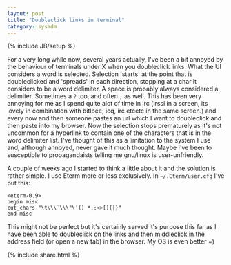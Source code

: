 ```yaml
---
layout: post
title: "Doubleclick links in terminal"
category: sysadm
---
```

{% include JB/setup %}

For a very long while now, several years actually, I've been a bit
annoyed by the behaviour of terminals under X when you doubleclick
links. What the UI considers a word is selected. Selection 'starts' at
the point that is doubleclicked and 'spreads' in each direction,
stopping at a char it considers to be a word delimiter. A space is
probably always considered a delimiter. Sometimes a `?` too, and often
`,` as well. This has been very annoying for me as I spend quite alot
of time in irc (irssi in a screen, its lovely in combination with
bitlbee; icq, irc etcetc in the same screen.) and every now and then
someone pastes an url which I want to doubleclick and then paste into
my browser. Now the selection stops prematurely as it's not uncommon
for a hyperlink to contain one of the characters that is in the word
delimiter list. I've thought of this as a limitation to the system I
use and, although annoyed, never gave it much thought. Maybe I've been
to susceptible to propagandaists telling me gnu/linux is
user-unfriendly.

A couple of weeks ago I started to think a little about it and the
solution is rather simple. I use Eterm more or less exclusively.  In
``~/.Eterm/user.cfg`` I've put this:

    <eterm-0.9>
    begin misc
    cut_chars "\t\\\`\\\"\'() *,;<>[]{|}"
    end misc
    

This might not be perfect but it's certainly served it's purpose this
far as I have been able to doubleclick on the links and then
middleclick in the address field (or open a new tab) in the
browser. My OS is even better =)

{% include share.html %}
